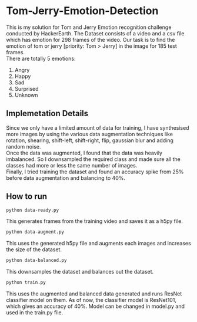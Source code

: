 # Tom-Jerry-Emotion-Detection
This is my solution for Tom and Jerry Emotion recognition challenge conducted by HackerEarth. The Dataset consists of a video and a csv file which has emotion for 298 frames of the video. Our task is to find the emotion of tom or jerry [priority: Tom > Jerry] in the image for 185 test frames. <br>
There are totally 5 emotions:
1. Angry
2. Happy
3. Sad
4. Surprised
5. Unknown

## Implemetation Details
Since we only have a limited amount of data for training, I have synthesised more images by using the various data augmentation techniques like rotation, shearing, shift-left, shift-right, flip, gaussian blur and adding random noise. <br>
Once the data was augmented, I found that the data was heavily imbalanced. So I downsampled the required class and made sure all the classes had more or less the same number of images. <br>
Finally, I tried training the dataset and found an accuracy spike from 25% before data augmentation and balancing to 40%. <br>

## How to run

```.bash
python data-ready.py
```
This generates frames from the training video and saves it as a h5py file. <br>
 
```.bash
python data-augment.py
```

This uses the generated h5py file and augments each images and increases the size of the dataset.<br>

```.bash
python data-balanced.py
```

This downsamples the dataset and balances out the dataset.<br>

```.bash
python train.py
```

This uses the augmented and balanced data generated and runs ResNet classifier model on them. As of now, the classifier model is ResNet101, which gives an accuracy of 40%. Model can be changed in model.py and used in the train.py file. <br>
